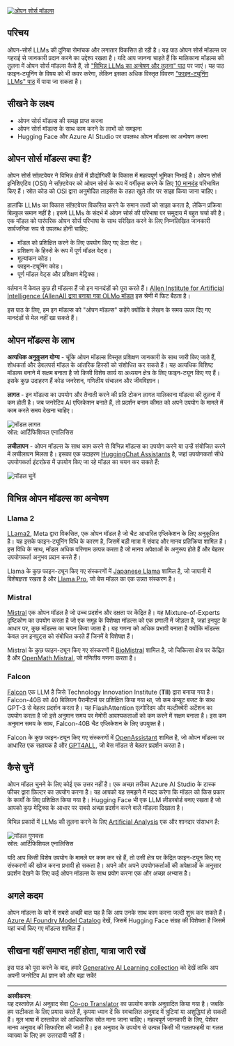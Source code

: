 <!--
CO_OP_TRANSLATOR_METADATA:
{
  "original_hash": "a2a83aac52158c23161046cbd13faa2b",
  "translation_date": "2025-10-18T00:20:02+00:00",
  "source_file": "16-open-source-models/README.md",
  "language_code": "hi"
}
-->
[![ओपन सोर्स मॉडल्स](../../../translated_images/16-lesson-banner.6b56555e8404fda1716382db4832cecbe616ccd764de381f0af6cfd694d05f74.hi.png)](https://youtu.be/CuICgfuHFSg?si=x8SpFRUsIxM9dohN)

## परिचय

ओपन-सोर्स LLMs की दुनिया रोमांचक और लगातार विकसित हो रही है। यह पाठ ओपन सोर्स मॉडल्स पर गहराई से जानकारी प्रदान करने का उद्देश्य रखता है। यदि आप जानना चाहते हैं कि मालिकाना मॉडल्स की तुलना में ओपन सोर्स मॉडल्स कैसे हैं, तो ["विभिन्न LLMs का अन्वेषण और तुलना" पाठ](../02-exploring-and-comparing-different-llms/README.md?WT.mc_id=academic-105485-koreyst) पर जाएं। यह पाठ फाइन-ट्यूनिंग के विषय को भी कवर करेगा, लेकिन इसका अधिक विस्तृत विवरण ["फाइन-ट्यूनिंग LLMs" पाठ](../18-fine-tuning/README.md?WT.mc_id=academic-105485-koreyst) में पाया जा सकता है।

## सीखने के लक्ष्य

- ओपन सोर्स मॉडल्स की समझ प्राप्त करना
- ओपन सोर्स मॉडल्स के साथ काम करने के लाभों को समझना
- Hugging Face और Azure AI Studio पर उपलब्ध ओपन मॉडल्स का अन्वेषण करना

## ओपन सोर्स मॉडल्स क्या हैं?

ओपन सोर्स सॉफ़्टवेयर ने विभिन्न क्षेत्रों में प्रौद्योगिकी के विकास में महत्वपूर्ण भूमिका निभाई है। ओपन सोर्स इनिशिएटिव (OSI) ने सॉफ़्टवेयर को ओपन सोर्स के रूप में वर्गीकृत करने के लिए [10 मानदंड](https://web.archive.org/web/20241126001143/https://opensource.org/osd?WT.mc_id=academic-105485-koreyst) परिभाषित किए हैं। स्रोत कोड को OSI द्वारा अनुमोदित लाइसेंस के तहत खुले तौर पर साझा किया जाना चाहिए।

हालांकि LLMs का विकास सॉफ़्टवेयर विकसित करने के समान तत्वों को साझा करता है, लेकिन प्रक्रिया बिल्कुल समान नहीं है। इसने LLMs के संदर्भ में ओपन सोर्स की परिभाषा पर समुदाय में बहुत चर्चा की है। एक मॉडल को पारंपरिक ओपन सोर्स परिभाषा के साथ संरेखित करने के लिए निम्नलिखित जानकारी सार्वजनिक रूप से उपलब्ध होनी चाहिए:

- मॉडल को प्रशिक्षित करने के लिए उपयोग किए गए डेटा सेट।
- प्रशिक्षण के हिस्से के रूप में पूर्ण मॉडल वेट्स।
- मूल्यांकन कोड।
- फाइन-ट्यूनिंग कोड।
- पूर्ण मॉडल वेट्स और प्रशिक्षण मेट्रिक्स।

वर्तमान में केवल कुछ ही मॉडल्स हैं जो इन मानदंडों को पूरा करते हैं। [Allen Institute for Artificial Intelligence (AllenAI) द्वारा बनाया गया OLMo मॉडल](https://huggingface.co/allenai/OLMo-7B?WT.mc_id=academic-105485-koreyst) इस श्रेणी में फिट बैठता है।

इस पाठ के लिए, हम इन मॉडल्स को "ओपन मॉडल्स" कहेंगे क्योंकि वे लेखन के समय ऊपर दिए गए मानदंडों से मेल नहीं खा सकते हैं।

## ओपन मॉडल्स के लाभ

**अत्यधिक अनुकूलन योग्य** - चूंकि ओपन मॉडल्स विस्तृत प्रशिक्षण जानकारी के साथ जारी किए जाते हैं, शोधकर्ता और डेवलपर्स मॉडल के आंतरिक हिस्सों को संशोधित कर सकते हैं। यह अत्यधिक विशिष्ट मॉडल्स बनाने में सक्षम बनाता है जो किसी विशेष कार्य या अध्ययन क्षेत्र के लिए फाइन-ट्यून किए गए हैं। इसके कुछ उदाहरण हैं कोड जनरेशन, गणितीय संचालन और जीवविज्ञान।

**लागत** - इन मॉडल्स का उपयोग और तैनाती करने की प्रति टोकन लागत मालिकाना मॉडल्स की तुलना में कम होती है। जब जनरेटिव AI एप्लिकेशन बनाते हैं, तो प्रदर्शन बनाम कीमत को अपने उपयोग के मामले में काम करते समय देखना चाहिए।

![मॉडल लागत](../../../translated_images/model-price.3f5a3e4d32ae00b465325159e1f4ebe7b5861e95117518c6bfc37fe842950687.hi.png)  
स्रोत: आर्टिफिशियल एनालिसिस

**लचीलापन** - ओपन मॉडल्स के साथ काम करने से विभिन्न मॉडल्स का उपयोग करने या उन्हें संयोजित करने में लचीलापन मिलता है। इसका एक उदाहरण [HuggingChat Assistants](https://huggingface.co/chat?WT.mc_id=academic-105485-koreyst) है, जहां उपयोगकर्ता सीधे उपयोगकर्ता इंटरफ़ेस में उपयोग किए जा रहे मॉडल का चयन कर सकते हैं:

![मॉडल चुनें](../../../translated_images/choose-model.f095d15bbac922141591fd4fac586dc8d25e69b42abf305d441b84c238e293f2.hi.png)

## विभिन्न ओपन मॉडल्स का अन्वेषण

### Llama 2

[LLama2](https://huggingface.co/meta-llama?WT.mc_id=academic-105485-koreyst), Meta द्वारा विकसित, एक ओपन मॉडल है जो चैट आधारित एप्लिकेशन के लिए अनुकूलित है। यह इसके फाइन-ट्यूनिंग विधि के कारण है, जिसमें बड़ी मात्रा में संवाद और मानव प्रतिक्रिया शामिल है। इस विधि के साथ, मॉडल अधिक परिणाम उत्पन्न करता है जो मानव अपेक्षाओं के अनुरूप होते हैं और बेहतर उपयोगकर्ता अनुभव प्रदान करते हैं।

Llama के कुछ फाइन-ट्यून किए गए संस्करणों में [Japanese Llama](https://huggingface.co/elyza/ELYZA-japanese-Llama-2-7b?WT.mc_id=academic-105485-koreyst) शामिल है, जो जापानी में विशेषज्ञता रखता है और [Llama Pro](https://huggingface.co/TencentARC/LLaMA-Pro-8B?WT.mc_id=academic-105485-koreyst), जो बेस मॉडल का एक उन्नत संस्करण है।

### Mistral

[Mistral](https://huggingface.co/mistralai?WT.mc_id=academic-105485-koreyst) एक ओपन मॉडल है जो उच्च प्रदर्शन और दक्षता पर केंद्रित है। यह Mixture-of-Experts दृष्टिकोण का उपयोग करता है जो एक समूह के विशेषज्ञ मॉडल्स को एक प्रणाली में जोड़ता है, जहां इनपुट के आधार पर, कुछ मॉडल्स का चयन किया जाता है। यह गणना को अधिक प्रभावी बनाता है क्योंकि मॉडल्स केवल उन इनपुट्स को संबोधित करते हैं जिनमें वे विशेषज्ञ हैं।

Mistral के कुछ फाइन-ट्यून किए गए संस्करणों में [BioMistral](https://huggingface.co/BioMistral/BioMistral-7B?text=Mon+nom+est+Thomas+et+mon+principal?WT.mc_id=academic-105485-koreyst) शामिल है, जो चिकित्सा क्षेत्र पर केंद्रित है और [OpenMath Mistral](https://huggingface.co/nvidia/OpenMath-Mistral-7B-v0.1-hf?WT.mc_id=academic-105485-koreyst), जो गणितीय गणना करता है।

### Falcon

[Falcon](https://huggingface.co/tiiuae?WT.mc_id=academic-105485-koreyst) एक LLM है जिसे Technology Innovation Institute (**TII**) द्वारा बनाया गया है। Falcon-40B को 40 बिलियन पैरामीटर्स पर प्रशिक्षित किया गया था, जो कम कंप्यूट बजट के साथ GPT-3 से बेहतर प्रदर्शन करता है। यह FlashAttention एल्गोरिदम और मल्टीक्वेरी अटेंशन का उपयोग करता है जो इसे अनुमान समय पर मेमोरी आवश्यकताओं को कम करने में सक्षम बनाता है। इस कम अनुमान समय के साथ, Falcon-40B चैट एप्लिकेशन के लिए उपयुक्त है।

Falcon के कुछ फाइन-ट्यून किए गए संस्करणों में [OpenAssistant](https://huggingface.co/OpenAssistant/falcon-40b-sft-top1-560?WT.mc_id=academic-105485-koreyst) शामिल है, जो ओपन मॉडल्स पर आधारित एक सहायक है और [GPT4ALL](https://huggingface.co/nomic-ai/gpt4all-falcon?WT.mc_id=academic-105485-koreyst), जो बेस मॉडल से बेहतर प्रदर्शन करता है।

## कैसे चुनें

ओपन मॉडल चुनने के लिए कोई एक उत्तर नहीं है। एक अच्छा तरीका Azure AI Studio के टास्क फीचर द्वारा फ़िल्टर का उपयोग करना है। यह आपको यह समझने में मदद करेगा कि मॉडल को किस प्रकार के कार्यों के लिए प्रशिक्षित किया गया है। Hugging Face भी एक LLM लीडरबोर्ड बनाए रखता है जो आपको कुछ मेट्रिक्स के आधार पर सबसे अच्छा प्रदर्शन करने वाले मॉडल्स दिखाता है।

विभिन्न प्रकारों में LLMs की तुलना करने के लिए [Artificial Analysis](https://artificialanalysis.ai/?WT.mc_id=academic-105485-koreyst) एक और शानदार संसाधन है:

![मॉडल गुणवत्ता](../../../translated_images/model-quality.aaae1c22e00f7ee1cd9dc186c611ac6ca6627eabd19e5364dce9e216d25ae8a5.hi.png)  
स्रोत: आर्टिफिशियल एनालिसिस

यदि आप किसी विशेष उपयोग के मामले पर काम कर रहे हैं, तो उसी क्षेत्र पर केंद्रित फाइन-ट्यून किए गए संस्करणों की खोज करना प्रभावी हो सकता है। अपने और अपने उपयोगकर्ताओं की अपेक्षाओं के अनुसार प्रदर्शन देखने के लिए कई ओपन मॉडल्स के साथ प्रयोग करना एक और अच्छा अभ्यास है।

## अगले कदम

ओपन मॉडल्स के बारे में सबसे अच्छी बात यह है कि आप उनके साथ काम करना जल्दी शुरू कर सकते हैं। [Azure AI Foundry Model Catalog](https://ai.azure.com?WT.mc_id=academic-105485-koreyst) देखें, जिसमें Hugging Face संग्रह की विशेषता है जिसमें यहां चर्चा किए गए मॉडल्स शामिल हैं।

## सीखना यहीं समाप्त नहीं होता, यात्रा जारी रखें

इस पाठ को पूरा करने के बाद, हमारे [Generative AI Learning collection](https://aka.ms/genai-collection?WT.mc_id=academic-105485-koreyst) को देखें ताकि आप अपनी जनरेटिव AI ज्ञान को और बढ़ा सकें!

---

**अस्वीकरण**:  
यह दस्तावेज़ AI अनुवाद सेवा [Co-op Translator](https://github.com/Azure/co-op-translator) का उपयोग करके अनुवादित किया गया है। जबकि हम सटीकता के लिए प्रयास करते हैं, कृपया ध्यान दें कि स्वचालित अनुवाद में त्रुटियां या अशुद्धियां हो सकती हैं। मूल भाषा में दस्तावेज़ को आधिकारिक स्रोत माना जाना चाहिए। महत्वपूर्ण जानकारी के लिए, पेशेवर मानव अनुवाद की सिफारिश की जाती है। इस अनुवाद के उपयोग से उत्पन्न किसी भी गलतफहमी या गलत व्याख्या के लिए हम उत्तरदायी नहीं हैं।